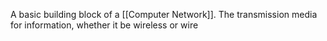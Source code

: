 A basic building block of a [[Computer Network]]. The transmission media for information, whether it be wireless or wire